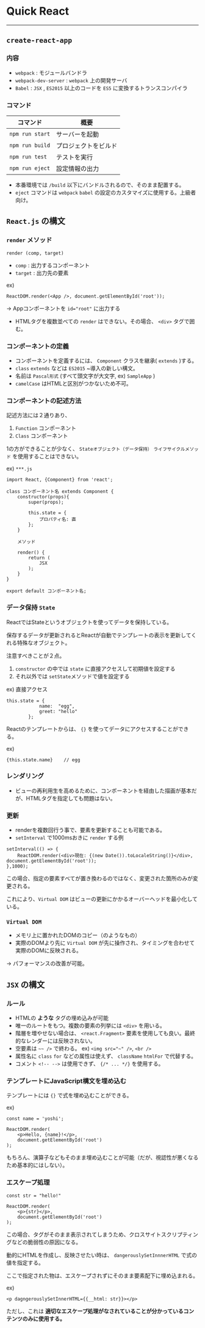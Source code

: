 <!-- @charset "Shift_JIS"; -->

# Quick React

---

## `create-react-app`

### 内容
- `webpack` : モジュールバンドラ
- `webpack-dev-server` : `webpack` 上の開発サーバ
- `Babel` : `JSX` , `ES2015` 以上のコードを `ES5` に変換するトランスコンパイラ

### コマンド

| コマンド | 概要 |
|---|---|
|`npm run start` |サーバーを起動 |
|`npm run build` |プロジェクトをビルド |
|`npm run test` |テストを実行 |
|`npm run eject`| 設定情報の出力 |

- 本番環境では `/build` 以下にバンドルされるので、そのまま配置する。
- `eject` コマンドは `webpack` `babel` の設定のカスタマイズに使用する。上級者向け。

## `React.js` の構文

### `render` メソッド

```
render (comp, target)
```

- `comp` : 出力するコンポーネント
- `target` : 出力先の要素

ex) 

```
ReactDOM.render(<App />, document.getElementById('root'));
```

→ Appコンポーネントを `id="root"` に出力する
- HTMLタグを複数並べての `render` はできない。その場合、 `<div>` タグで囲む。

### コンポーネントの定義

- コンポーネントを定義するには、 `Component` クラスを継承( `extends` )する。
- `class` `extends` などは `ES2015` ~導入の新しい構文。
- 名前は `Pascal形式` (すべて頭文字が大文字, ex) `SampleApp` )
- `camelCase` はHTMLと区別がつかないため不可。

### コンポーネントの記述方法
記述方法には２通りあり、

1. `Function` コンポーネント
2. `Class` コンポーネント

1の方ができることが少なく、 `Stateオブジェクト（データ保持）` `ライフサイクルメソッド` を使用することはできない。

ex) `***.js`

```
import React, {Component} from 'react';

class コンポーネント名 extends Component {
    constructor(props){
        super(props);

        this.state = {
            プロパティ名: 直
        };
    }

    メソッド

    render() {
        return (
            JSX
        );
    }
}

export default コンポーネント名;
```

### データ保持 `State`
ReactではStateというオブジェクトを使ってデータを保持している。

保存するデータが更新されるとReactが自動でテンプレートの表示を更新してくれる特殊なオブジェクト。

注意すべきことが２点。

1. `constructor` の中では `state` に直接アクセスして初期値を設定する
2. それ以外では `setState`メソッドで値を設定する

ex) 直接アクセス

```
this.state = {
            name:  "egg",
            greet: "hello"
        };
```

Reactのテンプレートからは、 `{}` を使ってデータにアクセスすることができる。

ex) 

```
{this.state.name}    // egg
```

### レンダリング

- ビューの再利用生を高めるために、コンポーネントを経由した描画が基本だが、HTMLタグを指定しても問題はない。

### 更新
- renderを複数回行う事で、要素を更新することも可能である。
- `setInterval` で1000msおきに `render` する例

```
setInterval(() => {
    ReactDOM.render(<div>現在: {(new Date()).toLocaleString()}</div>, document.getElementById('root'));
},1000);
```

この場合、指定の要素すべてが置き換わるのではなく、変更された箇所のみが変更される。

これにより、`Virtual DOM` はビューの更新にかかるオーバーヘッドを最小化している。

### `Virtual DOM`

- メモリ上に置かれたDOMのコピー（のようなもの）
- 実際のDOMより先に `Virtual DOM` が先に操作され、タイミングを合わせて実際のDOMに反映される。

→ パフォーマンスの改善が可能。

## `JSX` の構文

### ルール

- HTMLの **ような** タグの埋め込みが可能
- 唯一のルートをもつ。複数の要素の列挙には `<div>` を用いる。
- 階層を増やせない場合は、 `<react.Fragment>` 要素を使用しても良い。最終的なレンダーには反映されない。
- 空要素は `~~ />` で終わる。 ex) `<img src="~" />`, `<br />`
- 属性名に `class` `for` などの属性は使えず、 `className` `htmlFor` で代替する。
- コメント `<!-- -->` は使用できず、 `{/* ... */}` を使用する。

### テンプレートにJavaScript構文を埋め込む

テンプレートには `{}` で式を埋め込むことができる。

ex)

```
const name = 'yoshi';

ReactDOM.render(
    <p>Hello, {name}!</p>,
    document.getElementById('root')
);
```

もちろん、演算子などもそのまま埋め込むことが可能（だが、視認性が悪くなるため基本的にはしない）。

### エスケープ処理

```
const str = "hello!"

ReactDOM.render(
    <p>{str}</p>,
    document.getElementById('root')
);
```

この場合、タグがそのまま表示されてしまうため、クロスサイトスクリプティングなどの脆弱性の原因になる。

動的にHTMLを作成し、反映させたい時は、 `dangerouslySetInnnerHTML` で式の値を指定する。

ここで指定された物は、エスケープされずにそのまま要素配下に埋め込まれる。

ex)

```
<p dagngerouslySetInnerHTML={{__html: str}}></p>
```

ただし、これは **適切なエスケープ処理がなされていることが分かっているコンテンツのみに使用する。**